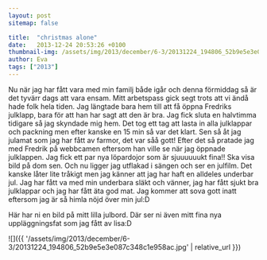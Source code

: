 ```yaml
---
layout: post
sitemap: false

title:  "christmas alone"
date:   2013-12-24 20:53:26 +0100
thumbnail-img: /assets/img/2013/december/6-3/20131224_194806_52b9e5e3e087c348c1e958ac.jpg
author: Eva
tags: ["2013"]
---
```


Nu när jag har fått vara med min familj både igår och denna förmiddag så är det tyvärr dags att vara ensam. Mitt arbetspass gick segt trots att vi ändå hade folk hela tiden. Jag längtade bara hem till att få öppna Fredriks julklapp,  bara för att han har sagt att den är bra. Jag fick sluta en halvtimma tidigare så jag skyndade mig hem. Det tog ett tag att lasta in alla julklappar och packning men efter kanske en 15 min så var det klart. Sen så åt jag julamat som jag har fått av farmor,  det var såå gott! Efter det så pratade jag med Fredrik på webbcamen eftersom han ville se när jag öppnade julklappen.  Jag fick ett par nya löpardojor som är sjuuuuuukt fina!! Ska visa bild på dom sen. Och nu ligger jag utflakad i sängen och ser en julfilm.  Det kanske låter  lite tråkigt men jag känner att jag har haft en alldeles underbar jul. Jag har fått va med min underbara släkt och vänner, jag har fått sjukt bra julklappar och  jag har fått äta god mat. Jag kommer att sova gott inatt eftersom jag är så himla nöjd över min jul:D 

Här har ni en bild på mitt lilla julbord.  Där ser ni även mitt fina nya uppläggningsfat som jag fått av lisa:D

![]({{ '/assets/img/2013/december/6-3/20131224_194806_52b9e5e3e087c348c1e958ac.jpg'  | relative_url }})


